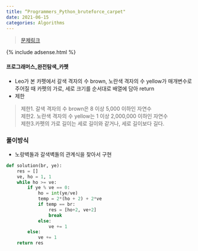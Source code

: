 ```yaml
---
title: “Programmers_Python_bruteforce_carpet"
date: 2021-06-15
categories: Algorithms
---
```


> [문제링크](https://programmers.co.kr/learn/courses/30/parts/12230)


{% include adsense.html %}

#### 프로그래머스_완전탐색_카펫
- Leo가 본 카펫에서 갈색 격자의 수 brown, 노란색 격자의 수 yellow가 매개변수로 주어질 때 카펫의 가로, 세로 크기를 순서대로 배열에 담아 return
- 제한
> 제한1.   갈색 격자의 수 brown은 8 이상 5,000 이하인 자연수<br>
> 제한2.   노란색 격자의 수 yellow는 1 이상 2,000,000 이하인 자연수<br>
> 제한3.카펫의 가로 길이는 세로 길이와 같거나, 세로 길이보다 길다.<br>

### 풀이방식
- 노랑벽돌과 갈색벽돌의 관계식을 찾아서 구현
```python
def solution(br, ye):
    res = []
    ve, ho = 1, 1
    while ho >= ve:
        if ye % ve == 0:
            ho = int(ye/ve)
            temp = 2*(ho + 2) + 2*ve
            if temp == br:
                res = [ho+2, ve+2]
                break
            else:
                ve += 1
        else:
            ve += 1
    return res
```
